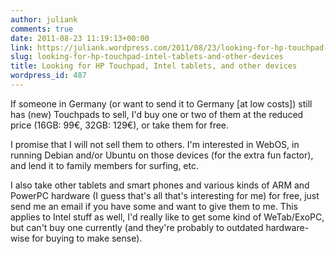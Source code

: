 ```yaml
---
author: juliank
comments: true
date: 2011-08-23 11:19:13+00:00
link: https://juliank.wordpress.com/2011/08/23/looking-for-hp-touchpad-intel-tablets-and-other-devices/
slug: looking-for-hp-touchpad-intel-tablets-and-other-devices
title: Looking for HP Touchpad, Intel tablets, and other devices
wordpress_id: 487
---
```


If someone in Germany (or want to send it to Germany [at low costs]) still has (new) Touchpads to sell, I'd buy one or two of them at the reduced price (16GB: 99€, 32GB: 129€), or take them for free.

I promise that I will not sell them to others. I'm interested in WebOS, in running Debian and/or Ubuntu on those devices (for the extra fun  factor), and lend it to family members for surfing, etc.

I also take other tablets and smart phones and various kinds of ARM and PowerPC hardware (I guess that's all that's interesting for me) for free, just send me an email if you have some and want to give them to me. This applies to Intel stuff as well, I'd really like to get some kind of WeTab/ExoPC, but can't buy one currently (and they're probably to outdated hardware-wise for buying to make sense).
